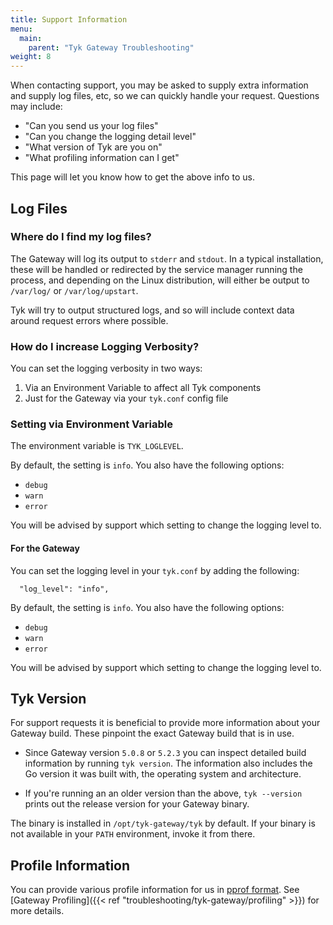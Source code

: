 ```yaml
---
title: Support Information
menu:
  main:
    parent: "Tyk Gateway Troubleshooting"
weight: 8
---
```


When contacting support, you may be asked to supply extra information and supply log files, etc, so we can quickly handle your request. Questions may include:

- "Can you send us your log files"
- "Can you change the logging detail level"
- "What version of Tyk are you on"
- "What profiling information can I get"

This page will let you know how to get the above info to us.

## Log Files

### Where do I find my log files?

The Gateway will log its output to `stderr` and `stdout`. In a typical installation, these will be handled or redirected by the service manager running the process, and depending on the Linux distribution, will either be output to `/var/log/` or `/var/log/upstart`.

Tyk will try to output structured logs, and so will include context data around request errors where possible.

### How do I increase Logging Verbosity?

You can set the logging verbosity in two ways:

1.  Via an Environment Variable to affect all Tyk components
2.  Just for the Gateway via your `tyk.conf` config file

### Setting via Environment Variable

The environment variable is `TYK_LOGLEVEL`.

By default, the setting is `info`. You also have the following options:

- `debug`
- `warn`
- `error`

You will be advised by support which setting to change the logging level to.

#### For the Gateway

You can set the logging level in your `tyk.conf` by adding the following:

```{.copyWrapper}
  "log_level": "info",
```

By default, the setting is `info`. You also have the following options:

- `debug`
- `warn`
- `error`

You will be advised by support which setting to change the logging level to.

## Tyk Version

For support requests it is beneficial to provide more information about your Gateway build. These pinpoint the exact Gateway build that is in use.

- Since Gateway version `5.0.8` or `5.2.3` you can inspect detailed build information by running `tyk version`. The information also includes the Go version it was built with, the operating system and architecture.

- If you're running an an older version than the above, `tyk --version` prints out the release version for your Gateway binary.

The binary is installed in `/opt/tyk-gateway/tyk` by default. If your binary is not available in your `PATH` environment, invoke it from there.

## Profile Information

You can provide various profile information for us in [pprof format](https://github.com/google/pprof/). See [Gateway Profiling]({{< ref "troubleshooting/tyk-gateway/profiling" >}}) for more details.
